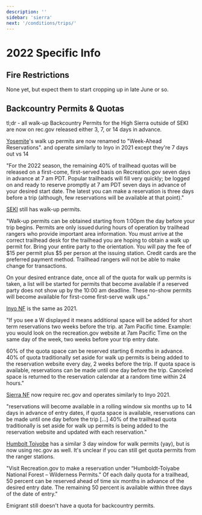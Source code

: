 ```yaml
---
description: ''
sidebar: 'sierra'
next: '/conditions/trips/'
---
```


# 2022 Specific Info

## Fire Restrictions

None yet, but expect them to start cropping up in late June or so.

## Backcountry Permits & Quotas

tl;dr - all walk-up Backcountry Permits for the High Sierra outside of SEKI are now on rec.gov released either 3, 7, or 14 days in advance.

[Yosemite](https://www.nps.gov/yose/planyourvisit/wpres.htm)'s walk up permits are now renamed to "Week-Ahead Reservations".  and operate similarly to Inyo in 2021 except they're 7 days out vs 14

"For the 2022 season, the remaining 40% of trailhead quotas will be released on a first-come, first-served basis on Recreation.gov seven days in advance at 7 am PDT. Popular trailheads will fill very quickly; be logged on and ready to reserve promptly at 7 am PDT seven days in advance of your desired start date. The latest you can make a reservation is three days before a trip (although, few reservations will be available at that point)."

[SEKI](https://www.nps.gov/seki/planyourvisit/wilderness_permits.htm) still has walk-up permits.

"Walk-up permits can be obtained starting from 1:00pm the day before your trip begins. Permits are only issued during hours of operation by trailhead rangers who provide important area information. You must arrive at the correct trailhead desk for the trailhead you are hoping to obtain a walk up permit for. Bring your entire party to the orientation. You will pay the fee of $15 per permit plus $5 per person at the issuing station. Credit cards are the preferred payment method. Trailhead rangers will not be able to make change for transactions. 

On your desired entrance date, once all of the quota for walk up permits is taken, a list will be started for permits that become available if a reserved party does not show up by the 10:00 am deadline. These no-show permits will become available for first-come first-serve walk ups."

[Inyo NF](https://www.fs.usda.gov/detail/inyo/passes-permits/recreation/?cid=fsbdev3_003808) is the same as 2021.

"If you see a W displayed it means additional space will be added for short term reservations two weeks before the trip. at 7am Pacific time.  Example: you would look on the recreation.gov website at 7am Pacific Time on the same day of the week, two weeks before your trip entry date.

60% of the quota space can be reserved starting 6 months in advance.
40% of quota traditionally set aside for walk up permits is being added to the reservation website every day, 2 weeks before the trip.
If quota space is available, reservations can be made until one day before the trip.
Canceled space is returned to the reservation calendar at a random time within 24 hours."

[Sierra NF](https://www.fs.usda.gov/detail/sierra/passes-permits/?cid=fsbdev7_018115) now require rec.gov and operates similarly to Inyo 2021.

"reservations will become available in a rolling window six months up to 14 days in advance of entry dates, if quota space is available, reservations can be made until one day before the trip [...] 40% of  the trailhead quota traditionally is set aside for walk up permits is being added to the reservation website and updated with each reservation."

[Humbolt Toiyobe](https://www.fs.usda.gov/detail/htnf/passes-permits/?cid=fseprd673368) has a similar 3 day window for walk permits (yay), but is now using rec.gov as well. It's unclear if you can still get quota permits from the ranger stations.

"Visit Recreation.gov to make a reservation under “Humboldt-Toiyabe National Forest – Wilderness Permits." Of each daily quota for a trailhead, 50 percent can be reserved ahead of time six months in advance of the desired entry date. The remaining 50 percent is available within three days of the date of entry." 

Emigrant still doesn't have a quota for backcountry permits.